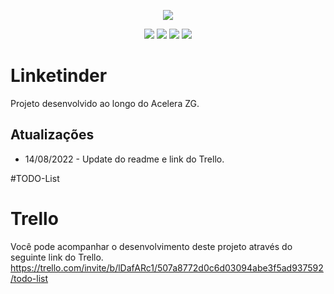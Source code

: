 <p align="center">
<img src="https://d3j0t7vrtr92dk.cloudfront.net/acelerazg/1641592492_Acelera_ZG__Identidade_Visual_Verde_Grafite__2000_x_800_px_.png">
</p>

<p align = "center">
<img src="https://img.shields.io/github/issues/mourarezendecas/ZG-HERO-Project"> <img src="https://img.shields.io/github/forks/mourarezendecas/ZG-HERO-Project"> <img src="https://img.shields.io/github/stars/mourarezendecas/ZG-HERO-Project"> <img src="https://img.shields.io/badge/STATUS-EM%20DESENVOLVIMENTO-brightgreen">
</p>


# Linketinder 

Projeto desenvolvido ao longo do Acelera ZG. 

## Atualizações 
- 14/08/2022 - Update do readme e link do Trello.

#TODO-List

# Trello 
Você pode acompanhar o desenvolvimento deste projeto através do seguinte link do Trello.  
https://trello.com/invite/b/lDafARc1/507a8772d0c6d03094abe3f5ad937592/todo-list


